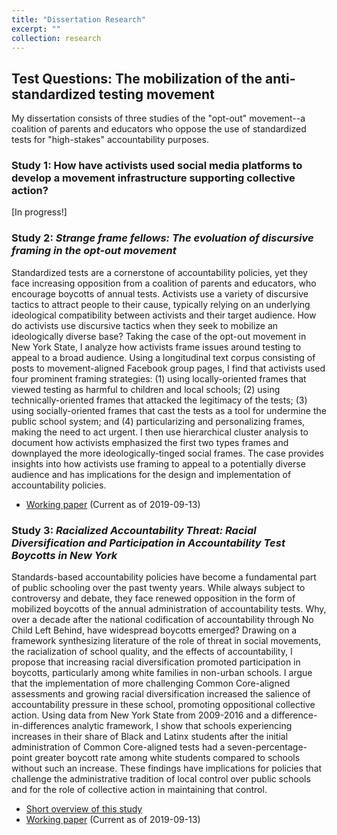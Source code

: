 ```yaml
---
title: "Dissertation Research"
excerpt: ""
collection: research
---
```


## Test Questions: The mobilization of the anti-standardized testing movement

My dissertation consists of three studies of the "opt-out" movement--a coalition of parents and educators who oppose the use of standardized tests for "high-stakes" accountability purposes.

### Study 1: How have activists used social media platforms to develop a movement infrastructure supporting collective action?

[In progress!]

### Study 2: _Strange frame fellows: The evoluation of discursive framing in the opt-out movement_ 

Standardized tests are a cornerstone of accountability policies, yet they face increasing opposition from a coalition of parents and educators, who encourage boycotts of annual tests. Activists use a variety of discursive tactics to attract people to their cause, typically relying on an underlying ideological compatibility between activists and their target audience. How do activists use discursive tactics when they seek to mobilize an ideologically diverse base? Taking the case of the opt-out movement in New York State, I analyze how activists frame issues around testing to appeal to a broad audience. Using a longitudinal text corpus consisting of posts to movement-aligned Facebook group pages, I find that activists used four prominent framing strategies: (1) using locally-oriented frames that viewed testing as harmful to children and local schools; (2) using technically-oriented frames that attacked the legitimacy of the tests; (3) using socially-oriented frames that cast the tests as a tool for undermine the public school system; and (4) particularizing and personalizing frames, making the need to act urgent. I then use hierarchical cluster analysis to document how activists emphasized the first two types frames and downplayed the more ideologically-tinged social frames. The case provides insights into how activists use framing to appeal to a potentially diverse audience and has implications for the design and implementation of accountability policies. 

- [Working paper](http://ramorel.github.io/files/study2_working_paper.pdf) (Current as of 2019-09-13)

### Study 3: _Racialized Accountability Threat: Racial Diversification and Participation in Accountability Test Boycotts in New York_

Standards-based accountability policies have become a fundamental part of public schooling over the past twenty years. While always subject to controversy and debate, they face renewed opposition in the form of mobilized boycotts of the annual administration of accountability tests. Why, over a decade after the national codification of accountability through No Child Left Behind, have widespread boycotts emerged? Drawing on a framework synthesizing literature of the role of threat in social movements, the racialization of school quality, and the effects of accountability, I propose that increasing racial diversification promoted participation in boycotts, particularly among white families in non-urban schools. I argue that the implementation of more challenging Common Core-aligned assessments and growing racial diversification increased the salience of accountability pressure in these school, promoting oppositional collective action. Using data from New York State from 2009-2016 and a difference-in-differences analytic framework, I show that schools experiencing increases in their share of Black and Latinx students after the initial administration of Common Core-aligned tests had a seven-percentage-point greater boycott rate among white students compared to schools without such an increase. These findings have implications for policies that challenge the administrative tradition of local control over public schools and for the role of collective action in maintaining that control.

- [Short overview of this study](https://ramorel.github.io/dissertation_3) 
- [Working paper](http://ramorel.github.io/files/study3_working_paper.pdf) (Current as of 2019-09-13)
